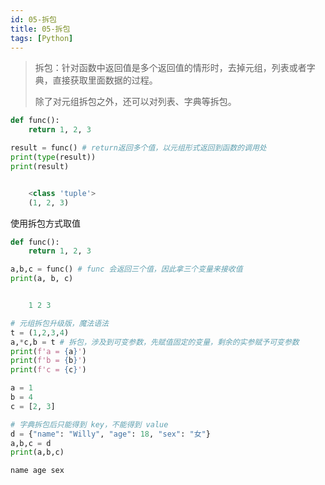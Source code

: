 ```yaml
---
id: 05-拆包
title: 05-拆包
tags: [Python]
---
```


> 拆包：针对函数中返回值是多个返回值的情形时，去掉元组，列表或者字典，直接获取里面数据的过程。
>
> 除了对元组拆包之外，还可以对列表、字典等拆包。

```python
def func():
    return 1, 2, 3

result = func() # return返回多个值，以元组形式返回到函数的调用处
print(type(result))
print(result)


	<class 'tuple'>
	(1, 2, 3)
```
使用拆包方式取值

```python
def func():
    return 1, 2, 3

a,b,c = func() # func 会返回三个值，因此拿三个变量来接收值
print(a, b, c)


	1 2 3
```

```python
# 元组拆包升级版，魔法语法
t = (1,2,3,4)
a,*c,b = t # 拆包，涉及到可变参数，先赋值固定的变量，剩余的实参赋予可变参数
print(f'a = {a}')
print(f'b = {b}')
print(f'c = {c}')

a = 1
b = 4
c = [2, 3]
```

```python
# 字典拆包后只能得到 key，不能得到 value
d = {"name": "Willy", "age": 18, "sex": "女"}
a,b,c = d
print(a,b,c)

name age sex
```

